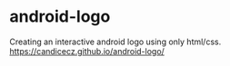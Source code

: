 # android-logo
Creating an interactive android logo using only html/css.
https://candicecz.github.io/android-logo/
